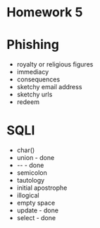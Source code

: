 # Homework 5

# Phishing

* royalty or religious figures
* immediacy
* consequences
* sketchy email address
* sketchy urls
* redeem


# SQLI

* char()
* union - done
* -- - done
* semicolon
* tautology
* initial apostrophe
* illogical
* empty space
* update - done
* select - done